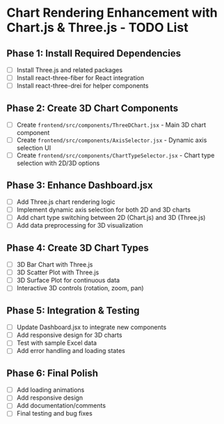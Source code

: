 # Chart Rendering Enhancement with Chart.js & Three.js - TODO List

## Phase 1: Install Required Dependencies
- [ ] Install Three.js and related packages
- [ ] Install react-three-fiber for React integration
- [ ] Install react-three-drei for helper components

## Phase 2: Create 3D Chart Components
- [ ] Create `frontend/src/components/ThreeDChart.jsx` - Main 3D chart component
- [ ] Create `frontend/src/components/AxisSelector.jsx` - Dynamic axis selection UI
- [ ] Create `frontend/src/components/ChartTypeSelector.jsx` - Chart type selection with 2D/3D options

## Phase 3: Enhance Dashboard.jsx
- [ ] Add Three.js chart rendering logic
- [ ] Implement dynamic axis selection for both 2D and 3D charts
- [ ] Add chart type switching between 2D (Chart.js) and 3D (Three.js)
- [ ] Add data preprocessing for 3D visualization

## Phase 4: Create 3D Chart Types
- [ ] 3D Bar Chart with Three.js
- [ ] 3D Scatter Plot with Three.js
- [ ] 3D Surface Plot for continuous data
- [ ] Interactive 3D controls (rotation, zoom, pan)

## Phase 5: Integration & Testing
- [ ] Update Dashboard.jsx to integrate new components
- [ ] Add responsive design for 3D charts
- [ ] Test with sample Excel data
- [ ] Add error handling and loading states

## Phase 6: Final Polish
- [ ] Add loading animations
- [ ] Add responsive design
- [ ] Add documentation/comments
- [ ] Final testing and bug fixes
